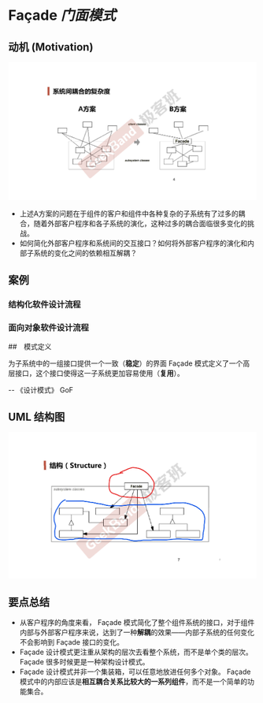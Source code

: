 ﻿# Façade *门面模式*

## 动机 (Motivation)

![Motivation](./Motivation.png)

* 上述A方案的问题在于组件的客户和组件中各种复杂的子系统有了过多的耦合，随着外部客户程序和各子系统的演化，这种过多的耦合面临很多变化的挑战。
* 如何简化外部客户程序和系统间的交互接口？如何将外部客户程序的演化和内部子系统的变化之间的依赖相互解耦？

## 案例


### 结构化软件设计流程

### 面向对象软件设计流程


##　模式定义

为子系统中的一组接口提供一个一致（**稳定**）的界面 Façade 模式定义了一个高层接口，这个接口使得这一子系统更加容易使用（**复用**）。

-- 《设计模式》 GoF

## UML 结构图

![UML](./UML.png)

## 要点总结

* 从客户程序的角度来看， Façade 模式简化了整个组件系统的接口，对于组件内部与外部客户程序来说，达到了一种**解耦**的效果——内部子系统的任何变化不会影响到 Façade 接口的变化。
* Façade 设计模式更注重从架构的层次去看整个系统，而不是单个类的层次。 Façade 很多时候更是一种架构设计模式。
* Façade 设计模式并非一个集装箱，可以任意地放进任何多个对象。 Façade 模式中的内部应该是**相互耦合关系比较大的一系列组件**，而不是一个简单的功能集合。
